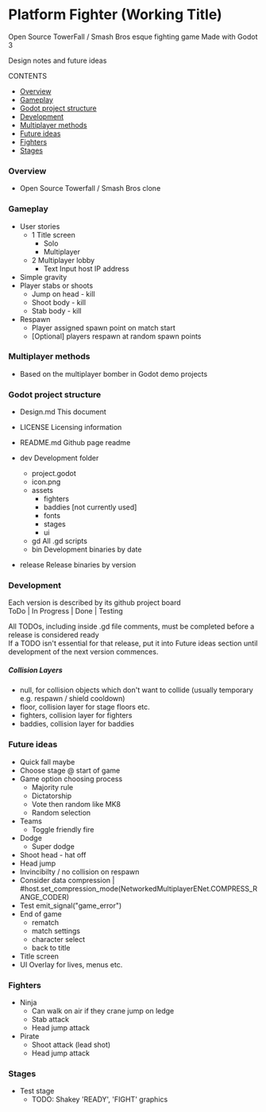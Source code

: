 # Platform Fighter (Working Title)
Open Source TowerFall / Smash Bros esque fighting game
Made with Godot 3

Design notes and future ideas

CONTENTS  
- [Overview](#overview)  
- [Gameplay](#gameplay)  
- [Godot project structure](#godot-project-structure)  
- [Development](#development)
- [Multiplayer methods](#multiplayer-methods)
- [Future ideas](#future-ideas)  
- [Fighters](#fighters)
- [Stages](#stages)
  
### Overview
- Open Source Towerfall / Smash Bros clone

### Gameplay
- User stories
	- 1 Title screen
		- Solo
		- Multiplayer
	- 2 Multiplayer lobby
		- Text Input host IP address
- Simple gravity
- Player stabs or shoots
	- Jump on head - kill
	- Shoot body - kill
	- Stab body - kill
- Respawn
	- Player assigned spawn point on match start
	- [Optional] players respawn at random spawn points

### Multiplayer methods
- Based on the multiplayer bomber in Godot demo projects

### Godot project structure
- Design.md
	This document
- LICENSE
	Licensing information
- README.md
	Github page readme
- dev
	Development folder
	- project.godot
	- icon.png
	- assets
		- fighters
		- baddies [not currently used]
		- fonts
		- stages
		- ui
	- gd
		All .gd scripts
	- bin
		Development binaries by date

- release
	Release binaries by version

### Development
Each version is described by its github project board  
ToDo | In Progress | Done | Testing  

All TODOs, including inside .gd file comments, must be completed before a release is considered ready  
If a TODO isn't essential for that release, put it into Future ideas section until development of the next version commences.  

##### Collision Layers
- null, for collision objects which don't want to collide (usually temporary e.g. respawn / shield cooldown)
- floor, collision layer for stage floors etc.
- fighters, collision layer for fighters
- baddies, collision layer for baddies

### Future ideas
- Quick fall maybe
- Choose stage @ start of game
- Game option choosing process
	- Majority rule
	- Dictatorship
	- Vote then random like MK8
	- Random selection
- Teams
	- Toggle friendly fire
- Dodge 
	- Super dodge
- Shoot head - hat off
- Head jump
- Invincibilty / no collision on respawn
- Consider data compression | #host.set_compression_mode(NetworkedMultiplayerENet.COMPRESS_RANGE_CODER)
- Test emit_signal("game_error")
- End of game
	- rematch
	- match settings
	- character select
	- back to title
- Title screen
- UI Overlay for lives, menus etc.
	
### Fighters
- Ninja
	- Can walk on air if they crane jump on ledge
	- Stab attack
	- Head jump attack
- Pirate
	- Shoot attack (lead shot)
	- Head jump attack

### Stages
- Test stage
	- TODO: Shakey 'READY', 'FIGHT' graphics
